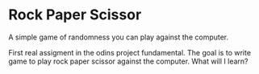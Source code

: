 # Rock Paper Scissor
A simple game of randomness you can play against the computer. 

First real assigment in the odins project fundamental. The goal is to write game to play rock paper scissor against the computer. What will I learn?